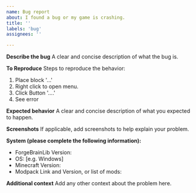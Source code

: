 ```yaml
---
name: Bug report
about: I found a bug or my game is crashing.
title: ''
labels: 'bug'
assignees: ''

---
```


**Describe the bug**
A clear and concise description of what the bug is.

**To Reproduce**
Steps to reproduce the behavior:
1. Place block '...'
2. Right click to open menu.
3. Click Button '....'
4. See error

**Expected behavior**
A clear and concise description of what you expected to happen.

**Screenshots**
If applicable, add screenshots to help explain your problem.

**System (please complete the following information):**
- ForgeBrainLib Version: 
- OS: [e.g. Windows]
- Minecraft Version:
- Modpack Link and Version, or list of mods: 

**Additional context**
Add any other context about the problem here.
